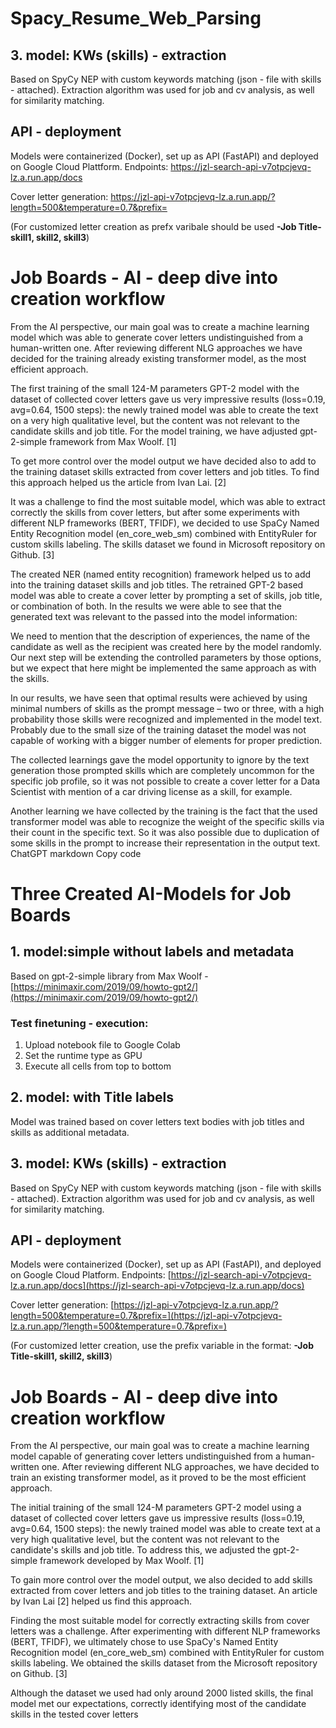 # Spacy_Resume_Web_Parsing




##  3. model: KWs (skills) - extraction
Based on SpyCy NEP with custom keywords matching (json - file with skills - attached). 
Extraction algorithm was used for job and cv analysis, as well for similarity matching. 


## API - deployment
Models were containerized (Docker), set up as API (FastAPI) and deployed on Google Cloud Plattform.
Endpoints:  https://jzl-search-api-v7otpcjevq-lz.a.run.app/docs

Cover letter generation: https://jzl-api-v7otpcjevq-lz.a.run.app/?length=500&temperature=0.7&prefix=

(For customized letter creation as prefx varibale should be used **-Job Title-skill1, skill2, skill3**)


# Job Boards - AI - deep dive into creation workflow

From the AI perspective, our main goal was to create a machine learning model which was able to generate cover letters undistinguished from a human-written one. After reviewing different NLG approaches we have decided for the training already existing transformer model, as the most efficient approach.

The first training of the small 124-M parameters GPT-2 model with the dataset of collected cover letters gave us very impressive results (loss=0.19, avg=0.64, 1500 steps): the newly trained model was able to create the text on a very high qualitative level, but the content was not relevant to the candidate skills and job title. For the model training, we have adjusted gpt-2-simple framework from Max Woolf. [1]

To get more control over the model output we have decided also to add to the training dataset skills extracted from cover letters and job titles. To find this approach helped us the article from Ivan Lai. [2]

It was a challenge to find the most suitable model, which was able to extract correctly the skills from cover letters, but after some experiments with different NLP frameworks (BERT, TFIDF), we decided to use SpaCy Named Entity Recognition model (en\_core\_web\_sm) combined with EntityRuler for custom skills labeling. The skills dataset we found in Microsoft repository on Github. [3]

The created NER (named entity recognition) framework helped us to add into the training dataset skills and job titles. The retrained GPT-2 based model was able to create a cover letter by prompting a set of skills, job title, or combination of both. In the results we were able to see that the generated text was relevant to the passed into the model information:

We need to mention that the description of experiences, the name of the candidate as well as the recipient was created here by the model randomly. Our next step will be extending the controlled parameters by those options, but we expect that here might be implemented the same approach as with the skills.

In our results, we have seen that optimal results were achieved by using minimal numbers of skills as the prompt message – two or three, with a high probability those skills were recognized and implemented in the model text. Probably due to the small size of the training dataset the model was not capable of working with a bigger number of elements for proper prediction.

The collected learnings gave the model opportunity to ignore by the text generation those prompted skills which are completely uncommon for the specific job profile, so it was not possible to create a cover letter for a Data Scientist with mention of a car driving license as a skill, for example.

Another learning we have collected by the training is the fact that the used transformer model was able to recognize the weight of the specific skills via their count in the specific text. So it was also possible due to duplication of some skills in the prompt to increase their representation in the output text.
ChatGPT
markdown
Copy code

# Three Created AI-Models for Job Boards 

## 1. model:simple without labels and metadata

Based on gpt-2-simple library from Max Woolf - [https://minimaxir.com/2019/09/howto-gpt2/](https://minimaxir.com/2019/09/howto-gpt2/)

### Test finetuning - execution:

1. Upload notebook file to Google Colab
2. Set the runtime type as GPU
3. Execute all cells from top to bottom


## 2. model: with Title labels 
Model was trained based on cover letters text bodies with job titles and skills as additional metadata.


##  3. model: KWs (skills) - extraction
Based on SpyCy NEP with custom keywords matching (json - file with skills - attached). 
Extraction algorithm was used for job and cv analysis, as well for similarity matching. 


## API - deployment
Models were containerized (Docker), set up as API (FastAPI), and deployed on Google Cloud Platform.
Endpoints: [https://jzl-search-api-v7otpcjevq-lz.a.run.app/docs](https://jzl-search-api-v7otpcjevq-lz.a.run.app/docs)

Cover letter generation: [https://jzl-api-v7otpcjevq-lz.a.run.app/?length=500&temperature=0.7&prefix=](https://jzl-api-v7otpcjevq-lz.a.run.app/?length=500&temperature=0.7&prefix=)

(For customized letter creation, use the prefix variable in the format: **-Job Title-skill1, skill2, skill3**)


# Job Boards - AI - deep dive into creation workflow

From the AI perspective, our main goal was to create a machine learning model capable of generating cover letters undistinguished from a human-written one. After reviewing different NLG approaches, we have decided to train an existing transformer model, as it proved to be the most efficient approach.

The initial training of the small 124-M parameters GPT-2 model using a dataset of collected cover letters gave us impressive results (loss=0.19, avg=0.64, 1500 steps): the newly trained model was able to create text at a very high qualitative level, but the content was not relevant to the candidate's skills and job title. To address this, we adjusted the gpt-2-simple framework developed by Max Woolf. [1]

To gain more control over the model output, we also decided to add skills extracted from cover letters and job titles to the training dataset. An article by Ivan Lai [2] helped us find this approach.

Finding the most suitable model for correctly extracting skills from cover letters was a challenge. After experimenting with different NLP frameworks (BERT, TFIDF), we ultimately chose to use SpaCy's Named Entity Recognition model (en_core_web_sm) combined with EntityRuler for custom skills labeling. We obtained the skills dataset from the Microsoft repository on Github. [3]

Although the dataset we used had only around 2000 listed skills, the final model met our expectations, correctly identifying most of the candidate skills in the tested cover letters
